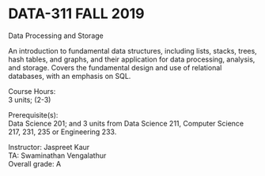 # DATA-311  FALL 2019
Data Processing and Storage  

An introduction to fundamental data structures, including lists, stacks, trees, hash tables, and graphs, and their application for data processing, analysis, and storage. Covers the fundamental design and use of relational databases, with an emphasis on SQL.  

Course Hours:  
3 units; (2-3)  

Prerequisite(s):  
Data Science 201; and 3 units from Data Science 211, Computer Science 217, 231, 235 or Engineering 233.  

Instructor: Jaspreet Kaur  
TA: Swaminathan Vengalathur  
Overall grade: A  
